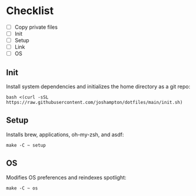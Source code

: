 # Checklist

- [ ] Copy private files
- [ ] Init
- [ ] Setup
- [ ] Link
- [ ] OS

## Init

Install system dependencies and initializes the home directory as a git repo:

```console
bash <(curl -sSL https://raw.githubusercontent.com/joshampton/dotfiles/main/init.sh)
```

## Setup

Installs brew, applications, oh-my-zsh, and asdf:

```console
make -C ~ setup
```

## OS

Modifies OS preferences and reindexes spotlight:

```console
make -C ~ os
```
